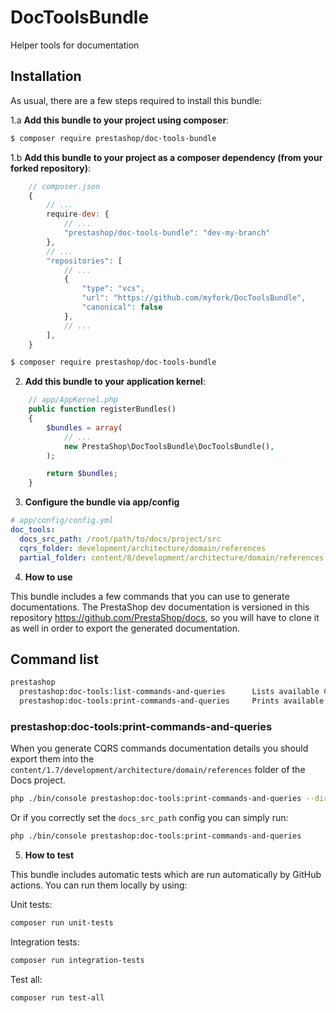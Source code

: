 # DocToolsBundle
Helper tools for documentation

## Installation

As usual, there are a few steps required to install this bundle:

1.a **Add this bundle to your project using composer**:

```bash
$ composer require prestashop/doc-tools-bundle
```

1.b **Add this bundle to your project as a composer dependency (from your forked repository)**:

```javascript
    // composer.json
    {
        // ...
        require-dev: {
            // ...
            "prestashop/doc-tools-bundle": "dev-my-branch"
        },
        // ...
        "repositories": [
            // ...
            {
                "type": "vcs",
                "url": "https://github.com/myfork/DocToolsBundle",
                "canonical": false
            },
            // ...
        ],
    }
```

```bash
$ composer require prestashop/doc-tools-bundle
```

2. **Add this bundle to your application kernel**:

```php
    // app/AppKernel.php
    public function registerBundles()
    {
        $bundles = array(
            // ...
            new PrestaShop\DocToolsBundle\DocToolsBundle(),
        );

        return $bundles;
    }
```

3. **Configure the bundle via app/config**

```yml
# app/config/config.yml
doc_tools:
  docs_src_path: /root/path/to/docs/project/src
  cqrs_folder: development/architecture/domain/references
  partial_folder: content/8/development/architecture/domain/references
```

4. **How to use**

This bundle includes a few commands that you can use to generate documentations. The PrestaShop dev documentation is
versioned in this repository https://github.com/PrestaShop/docs, so you will have to clone it as well in order to export
the generated documentation.

## Command list

```bash
prestashop
  prestashop:doc-tools:list-commands-and-queries      Lists available CQRS commands and queries
  prestashop:doc-tools:print-commands-and-queries     Prints available CQRS commands and queries to a file prepared for documentation
```

### prestashop:doc-tools:print-commands-and-queries

When you generate CQRS commands documentation details you should export them into the `content/1.7/development/architecture/domain/references` folder of the Docs project.

```bash
php ./bin/console prestashop:doc-tools:print-commands-and-queries --dir=/path/to/doc_project/src
```

Or if you correctly set the `docs_src_path` config you can simply run:

```bash
php ./bin/console prestashop:doc-tools:print-commands-and-queries
```

5. **How to test**

This bundle includes automatic tests which are run automatically by GitHub actions. You can run them locally by using:

Unit tests:
```bash
composer run unit-tests
```

Integration tests:
```bash
composer run integration-tests
```

Test all:
```bash
composer run test-all
```
